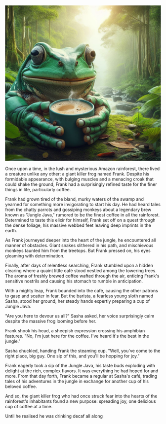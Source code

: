 ![Alt text](frog.jfif)

Once upon a time, in the lush and mysterious Amazon rainforest, there lived a creature unlike any other: a giant killer frog named Frank. Despite his formidable appearance, with bulging muscles and a menacing croak that could shake the ground, Frank had a surprisingly refined taste for the finer things in life, particularly coffee.

Frank had grown tired of the bland, murky waters of the swamp and yearned for something more invigorating to start his day. He had heard tales from the chatty parrots and gossiping monkeys about a legendary brew known as "Jungle Java," rumored to be the finest coffee in all the rainforest. Determined to taste this elixir for himself, Frank set off on a quest through the dense foliage, his massive webbed feet leaving deep imprints in the earth.

As Frank journeyed deeper into the heart of the jungle, he encountered all manner of obstacles. Giant snakes slithered in his path, and mischievous monkeys taunted him from the treetops. But Frank pressed on, his eyes gleaming with determination.

Finally, after days of relentless searching, Frank stumbled upon a hidden clearing where a quaint little café stood nestled among the towering trees. The aroma of freshly brewed coffee wafted through the air, enticing Frank's sensitive nostrils and causing his stomach to rumble in anticipation.

With a mighty leap, Frank bounded into the café, causing the other patrons to gasp and scatter in fear. But the barista, a fearless young sloth named Sasha, stood her ground, her steady hands expertly preparing a cup of Jungle Java.

"Are you here to devour us all?" Sasha asked, her voice surprisingly calm despite the massive frog looming before her.

Frank shook his head, a sheepish expression crossing his amphibian features. "No, I'm just here for the coffee. I've heard it's the best in the jungle."

Sasha chuckled, handing Frank the steaming cup. "Well, you've come to the right place, big guy. One sip of this, and you'll be hopping for joy."

Frank eagerly took a sip of the Jungle Java, his taste buds exploding with delight at the rich, complex flavors. It was everything he had hoped for and more. From that day forth, Frank became a regular at Sasha's café, trading tales of his adventures in the jungle in exchange for another cup of his beloved coffee.

And so, the giant killer frog who had once struck fear into the hearts of the rainforest's inhabitants found a new purpose: spreading joy, one delicious cup of coffee at a time.

Until he realised he was drinking decaf all along
